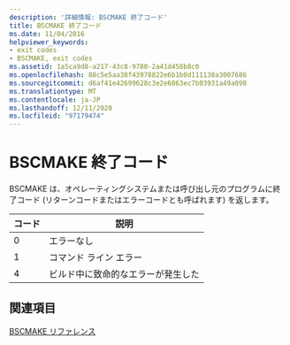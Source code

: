 ```yaml
---
description: '詳細情報: BSCMAKE 終了コード'
title: BSCMAKE 終了コード
ms.date: 11/04/2016
helpviewer_keywords:
- exit codes
- BSCMAKE, exit codes
ms.assetid: 1a5ca9d8-a217-43c8-9780-2a41d458b8c0
ms.openlocfilehash: 88c5e5aa38f43978822e6b1b0d111138a3007686
ms.sourcegitcommit: d6af41e42699628c3e2e6063ec7b03931a49a098
ms.translationtype: MT
ms.contentlocale: ja-JP
ms.lasthandoff: 12/11/2020
ms.locfileid: "97179474"
---
```

# <a name="bscmake-exit-codes"></a>BSCMAKE 終了コード

BSCMAKE は、オペレーティングシステムまたは呼び出し元のプログラムに終了コード (リターンコードまたはエラーコードとも呼ばれます) を返します。

|コード|説明|
|----------|-------------|
|0|エラーなし|
|1|コマンド ライン エラー|
|4|ビルド中に致命的なエラーが発生した|

## <a name="see-also"></a>関連項目

[BSCMAKE リファレンス](bscmake-reference.md)
